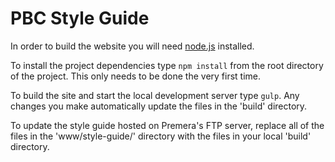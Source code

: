 # PBC Style Guide

In order to build the website you will need [node.js](https://nodejs.org/en/) installed.

To install the project dependencies type `npm install` from the root directory of the project. This only needs to be done the very first time.

To build the site and start the local development server type `gulp`. Any changes you make automatically update the files in the 'build' directory.

To update the style guide hosted on Premera's FTP server, replace all of the files in the 'www/style-guide/' directory with the files in your local 'build' directory.
